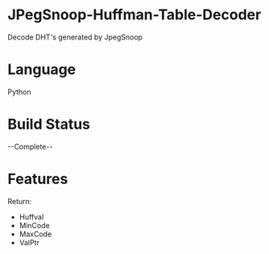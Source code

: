 # JPegSnoop-Huffman-Table-Decoder
Decode DHT's generated by JpegSnoop

# Language
Python

# Build Status
--Complete--

# Features
Return:
- Huffval
- MinCode
- MaxCode
- ValPtr
